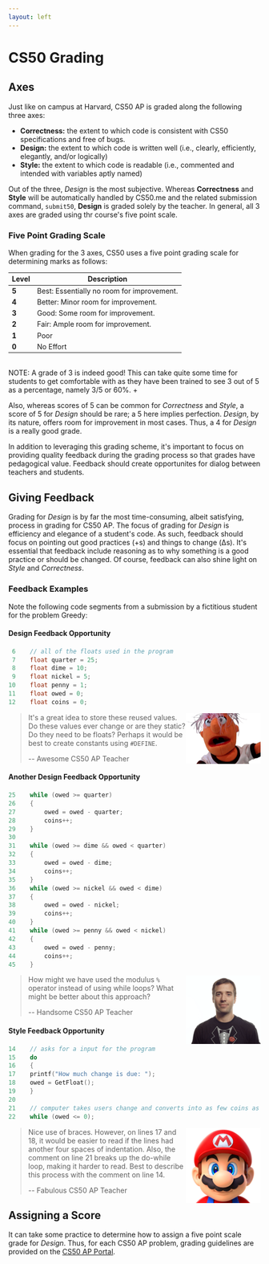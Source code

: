 ```yaml
---
layout: left
---
```


# CS50 Grading

## Axes
Just like on campus at Harvard, CS50 AP is graded along the following three axes:

* **Correctness:** the extent to which code is consistent with CS50 specifications and free of bugs.
* **Design:** the extent to which code is written well (i.e., clearly, efficiently, elegantly, and/or logically)
* **Style:** the extent to which code is readable (i.e., commented and intended with variables aptly named)

Out of the three, *Design* is the most subjective. Whereas **Correctness** and **Style** will be automatically handled by CS50.me and the related submission command, `submit50`, **Design** is graded solely by the teacher. In general, all 3 axes are graded using thr course's five point scale.

### Five Point Grading Scale

When grading for the 3 axes, CS50 uses a five point grading scale for determining marks as follows:

| Level | Description                                |
|-------|--------------------------------------------|
| **5** | Best: Essentially no room for improvement. |
| **4** | Better: Minor room for improvement.        |
| **3** | Good: Some room for improvement.           |
| **2** | Fair: Ample room for improvement.          |
| **1** | Poor                                       |
| **0** | No Effort                                  |

<br>
NOTE: A grade of 3 is indeed good! This can take quite some time for students to get comfortable with as they have been trained to see 3 out of 5 as a percentage, namely 3/5 or 60%. +

Also, whereas scores of 5 can be common for *Correctness* and *Style*, a score of 5 for *Design* should be rare; a 5 here implies perfection. *Design*, by its nature, offers room for improvement in most cases.  Thus, a 4 for *Design* is a really good grade.  

In addition to leveraging this grading scheme, it's important to focus on providing quality feedback during the grading process so that grades have pedagogical value. Feedback should create opportunites for dialog between teachers and students.


## Giving Feedback
Grading for *Design* is by far the most time-consuming, albeit satisfying, process in grading for CS50 AP. The focus of grading for *Design* is efficiency and elegance of a student's code. As such, feedback should focus on pointing out good practices (+s) and things to change (Δs). It's essential that feedback include reasoning as to why something is a good practice or should be changed. Of course, feedback can also shine light on *Style* and *Correctness*.



### Feedback Examples
Note the following code segments from a submission by a fictitious student for the problem Greedy:

#### Design Feedback Opportunity
```c
 6    // all of the floats used in the program
 7    float quarter = 25;
 8    float dime = 10;
 9    float nickel = 5;
10    float penny = 1;
11    float owed = 0;
12    float coins = 0;
```
<img src="muppet.png" alt="CS50 Muppet" width="150" align="right">

> It's a great idea to store these reused values. Do these values ever change or are they static? Do they need to be floats?
> Perhaps it would be best to create constants using `#DEFINE`.
>
> -- Awesome CS50 AP Teacher

#### Another Design Feedback Opportunity

```c
25    while (owed >= quarter)
26    {
27        owed = owed - quarter;
28        coins++;
29    }
30    
31    while (owed >= dime && owed < quarter)
32    {
33        owed = owed - dime;
34        coins++;
35    }    
36    while (owed >= nickel && owed < dime)
37    {
38        owed = owed - nickel;
39        coins++;
40    }         
41    while (owed >= penny && owed < nickel)
42    {    
43        owed = owed - penny;
44        coins++;
45    }
```

<img src="dancoffey.gif" alt="Dan" width="150" align="right">

> How might we have used the modulus `%` operator instead of using while loops? What might be better about this approach?
>
> -- Handsome CS50 AP Teacher

#### Style Feedback Opportunity
```c
14    // asks for a input for the program
15    do
16    {
17    printf("How much change is due: ");
18    owed = GetFloat();
19    }
20    
21    // computer takes users change and converts into as few coins as possible    
22    while (owed <= 0);
```
<img src="mario.jpg" alt="Mario" width="150" align="right">

> Nice use of braces. However, on lines 17 and 18, it would be easier to read if the lines had another four spaces of indentation. Also,
> the comment on line 21 breaks
> up the do-while loop, making it harder to read. Best to describe this process with the comment on line 14.
>
> -- Fabulous CS50 AP Teacher

## Assigning a Score

It can take some practice to determine how to assign a five point scale grade for *Design*.  Thus, for each CS50 AP problem, grading guidelines are provided on the [CS50 AP Portal](https://ap.cs50.net/resources/).
